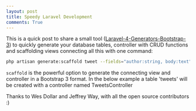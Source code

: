 ```yaml
---
layout: post
title: Speedy Laravel Development
comments: True
---
```


This is a quick post to share a small tool ([Laravel-4-Generators-Bootstrap-3](https://github.com/wdollar/Laravel-4-Generators-Bootstrap-3)) to quickly generate your database tables, controller with CRUD functions and scaffolding views connecting all this with one command:

``` bash
php artisan generate:scaffold tweet --fields="author:string, body:text"
```

`scaffold` is the powerful option to generate the connecting view and controller in a Bootstrap 3 format. In the below example a table 'tweets' will be created with a controller named TweetsController




Thanks to Wes Dollar and Jeffrey Way, with all the open source contributors :)
